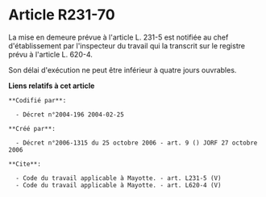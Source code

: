 # Article R231-70

La mise en demeure prévue à l'article L. 231-5 est notifiée au chef d'établissement par l'inspecteur du travail qui la
transcrit sur le registre prévu à l'article L. 620-4.

Son délai d'exécution ne peut être inférieur à quatre jours ouvrables.

**Liens relatifs à cet article**

	**Codifié par**:

	  - Décret n°2004-196 2004-02-25

	**Créé par**:

	  - Décret n°2006-1315 du 25 octobre 2006 - art. 9 () JORF 27 octobre 2006

	**Cite**:

	  - Code du travail applicable à Mayotte. - art. L231-5 (V)
	  - Code du travail applicable à Mayotte. - art. L620-4 (V)
